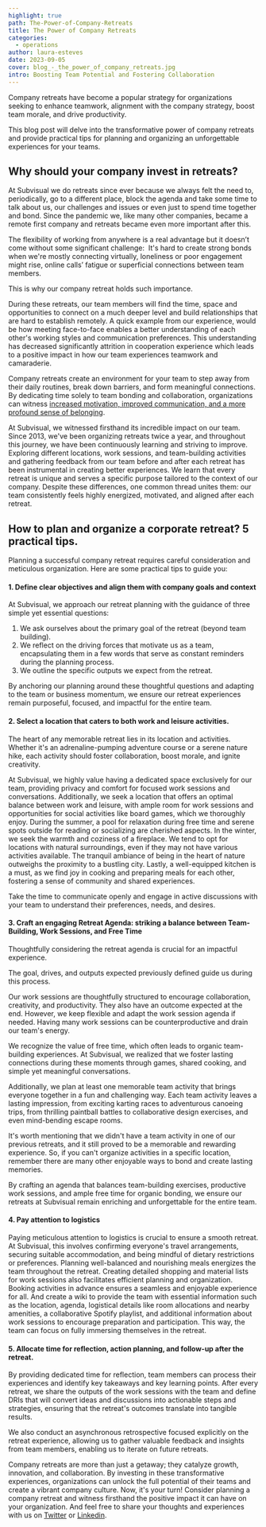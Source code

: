 ```yaml
---
highlight: true
path: The-Power-of-Company-Retreats
title: The Power of Company Retreats
categories:
  - operations
author: laura-esteves
date: 2023-09-05
cover: blog_-_the_power_of_company_retreats.jpg
intro: Boosting Team Potential and Fostering Collaboration
---
```

Company retreats have become a popular strategy for organizations seeking to enhance teamwork, alignment with the company strategy, boost team morale, and drive productivity. 

This blog post will delve into the transformative power of company retreats and provide practical tips for planning and organizing an unforgettable experiences for your teams.



## **Why should your company invest in retreats?** 

At Subvisual we do retreats since ever because we always felt the need to, periodically, go to a different place, block the agenda and take some time to talk about us, our challenges and issues or even just to spend time together and bond. Since the pandemic we, like many other companies, became a remote first company and retreats became even more important after this. 

The flexibility of working from anywhere is a real advantage but it doesn’t come without some significant challenge:  It's hard to create strong bonds when we're mostly connecting virtually, loneliness or poor engagement might rise, online calls’ fatigue or superficial connections between team members.

This is why our company retreat holds such importance. 

During these retreats, our team members will find the time, space and opportunities to connect on a much deeper level and build relationships that are hard to establish remotely. A quick example from our experience, would be how meeting face-to-face enables a better understanding of each other's working styles and communication preferences. This understanding has decreased significantly attrition in cooperation experience which leads to a positive impact in how our team experiences teamwork and camaraderie.

Company retreats create an environment for your team to step away from their daily routines, break down barriers, and form meaningful connections. By dedicating time solely to team bonding and collaboration, organizations can witness [increased motivation, improved communication, and a more profound sense of belonging](https://www.travelperk.com/blog/stats-that-prove-corporate-retreats-are-still-a-good-idea/).

At Subvisual, we witnessed firsthand its incredible impact on our team. Since 2013, we've been organizing retreats twice a year, and throughout this journey, we have been continuously learning and striving to improve. Exploring different locations, work sessions, and team-building activities and gathering feedback from our team before and after each retreat has been instrumental in creating better experiences. We learn that every retreat is unique and serves a specific purpose tailored to the context of our company. Despite these differences, one common thread unites them: our team consistently feels highly energized, motivated, and aligned after each retreat. 



## How to plan and organize a corporate retreat? 5 practical tips. 

Planning a successful company retreat requires careful consideration and meticulous organization. Here are some practical tips to guide you:

#### **1. Define clear objectives and align them with company goals and context**

At Subvisual, we approach our retreat planning with the guidance of three simple yet essential questions:

1. We ask ourselves about the primary goal of the retreat (beyond team building).
2. We reflect on the driving forces that motivate us as a team, encapsulating them in a few words that serve as constant reminders during the planning process.
3. We outline the specific outputs we expect from the retreat.

By anchoring our planning around these thoughtful questions and adapting to the team or business momentum, we ensure our retreat experiences remain purposeful, focused, and impactful for the entire team.

#### **2. Select a location that caters to both work and leisure activities.**

The heart of any memorable retreat lies in its location and activities. Whether it's an adrenaline-pumping adventure course or a serene nature hike, each activity should foster collaboration, boost morale, and ignite creativity. 

At Subvisual, we highly value having a dedicated space exclusively for our team, providing privacy and comfort for focused work sessions and conversations. Additionally, we seek a location that offers an optimal balance between work and leisure, with ample room for work sessions and opportunities for social activities like board games, which we thoroughly enjoy. During the summer, a pool for relaxation during free time and serene spots outside for reading or socializing are cherished aspects. In the winter, we seek the warmth and coziness of a fireplace. We tend to opt for locations with natural surroundings, even if they may not have various activities available. The tranquil ambiance of being in the heart of nature outweighs the proximity to a bustling city. Lastly, a well-equipped kitchen is a must, as we find joy in cooking and preparing meals for each other, fostering a sense of community and shared experiences.

Take the time to communicate openly and engage in active discussions with your team to understand their preferences, needs, and desires. 

#### **3. Craft an engaging Retreat Agenda: striking a balance between Team-Building, Work Sessions, and Free Time**

Thoughtfully considering the retreat agenda is crucial for an impactful experience. 

The goal, drives, and outputs expected previously defined guide us during this process. 

Our work sessions are thoughtfully structured to encourage collaboration, creativity, and productivity. They also have an outcome expected at the end. However, we keep flexible and adapt the work session agenda if needed. Having many work sessions can be counterproductive and drain our team's energy. 

We recognize the value of free time, which often leads to organic team-building experiences. At Subvisual, we realized that we foster lasting connections during these moments through games, shared cooking, and simple yet meaningful conversations.

Additionally, we plan at least one memorable team activity that brings everyone together in a fun and challenging way. Each team activity leaves a lasting impression, from exciting karting races to adventurous canoeing trips, from thrilling paintball battles to collaborative design exercises, and even mind-bending escape rooms.

It's worth mentioning that we didn't have a team activity in one of our previous retreats, and it still proved to be a memorable and rewarding experience. So, if you can't organize activities in a specific location, remember there are many other enjoyable ways to bond and create lasting memories.

By crafting an agenda that balances team-building exercises, productive work sessions, and ample free time for organic bonding, we ensure our retreats at Subvisual remain enriching and unforgettable for the entire team.

#### **4. Pay attention to logistics**

Paying meticulous attention to logistics is crucial to ensure a smooth retreat. At Subvisual, this involves confirming everyone's travel arrangements, securing suitable accommodation, and being mindful of dietary restrictions or preferences. Planning well-balanced and nourishing meals energizes the team throughout the retreat. Creating detailed shopping and material lists for work sessions also facilitates efficient planning and organization. Booking activities in advance ensures a seamless and enjoyable experience for all. And create a wiki to provide the team with essential information such as the location, agenda, logistical details like room allocations and nearby amenities, a collaborative Spotify playlist, and additional information about work sessions to encourage preparation and participation. This way, the team can focus on fully immersing themselves in the retreat.

#### **5. Allocate time for reflection, action planning, and follow-up after the retreat.**

By providing dedicated time for reflection, team members can process their experiences and identify key takeaways and key learning points. After every retreat, we share the outputs of the work sessions with the team and define DRIs that will convert ideas and discussions into actionable steps and strategies, ensuring that the retreat's outcomes translate into tangible results. 

We also conduct an asynchronous retrospective focused explicitly on the retreat experience, allowing us to gather valuable feedback and insights from team members, enabling us to iterate on future retreats.

Company retreats are more than just a getaway; they catalyze growth, innovation, and collaboration. By investing in these transformative experiences, organizations can unlock the full potential of their teams and create a vibrant company culture. Now, it's your turn! Consider planning a company retreat and witness firsthand the positive impact it can have on your organization. And feel free to share your thoughts and experiences with us on [Twitter](https://twitter.com/subvisual) or [Linkedin](https://www.linkedin.com/company/wearesubvisual).